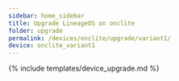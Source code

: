 ```yaml
---
sidebar: home_sidebar
title: Upgrade LineageOS on onclite
folder: upgrade
permalink: /devices/onclite/upgrade/variant1/
device: onclite_variant1
---
```

{% include templates/device_upgrade.md %}
